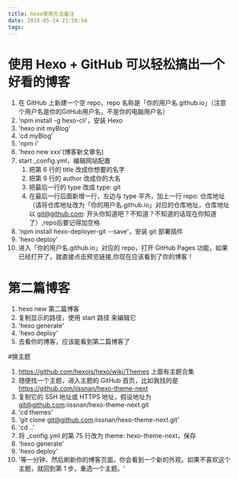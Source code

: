 ```yaml
---
title: hexo使用方法备注
date: 2018-05-14 21:50:54
tags:
---
```

# 使用 Hexo + GitHub 可以轻松搞出一个好看的博客


1. 在 GitHub 上新建一个空 repo，repo 名称是「你的用户名.github.io」（注意个用户名是你的GitHub用户名，不是你的电脑用户名）
2. 'npm install -g hexo-cli'，安装 Hexo
3. 'hexo init myBlog'
4. 'cd myBlog'
5. 'npm i'
6. 'hexo new xxx'(博客新文章名)
7. start _config.yml，编辑网站配置
    1. 把第 6 行的 title 改成你想要的名字
    2. 把第 9 行的 author 改成你的大名
    3. 把最后一行的 type 改成 type: git
    4. 在最后一行后面新增一行，左边与 type 平齐，加上一行 repo: 仓库地址 （请将仓库地址改为「你的用户名.github.io」对应的仓库地址，仓库地址以 git@github.com: 开头你知道吧？不知道？不知道的话现在你知道了）,repo后要记得加空格
8. 'npm install hexo-deployer-git --save'，安装 git 部署插件
9. 'hexo deploy'
10. 进入「你的用户名.github.io」对应的 repo，打开 GitHub Pages 功能，如果已经打开了，就直接点击预览链接,你现在应该看到了你的博客！


# 第二篇博客


1. hexo new 第二篇博客
2. 复制显示的路径，使用 start 路径 来编辑它
3. 'hexo generate'
4. 'hexo deploy'
5. 去看你的博客，应该能看到第二篇博客了


#换主题

1. https://github.com/hexojs/hexo/wiki/Themes 上面有主题合集
2. 随便找一个主题，进入主题的 GitHub 首页，比如我找的是 https://github.com/iissnan/hexo-theme-next
3. 复制它的 SSH 地址或 HTTPS 地址，假设地址为 git@github.com:iissnan/hexo-theme-next.git
4. 'cd themes'
5. 'git clone git@github.com:iissnan/hexo-theme-next.git'
6. 'cd ..'
7. 将 _config.yml 的第 75 行改为 theme: hexo-theme-next，保存
8. 'hexo generate'
9. 'hexo deploy'
10. '等一分钟，然后刷新你的博客页面，你会看到一个新的外观。如果不喜欢这个主题，就回到第 1 步，重选一个主题。'
